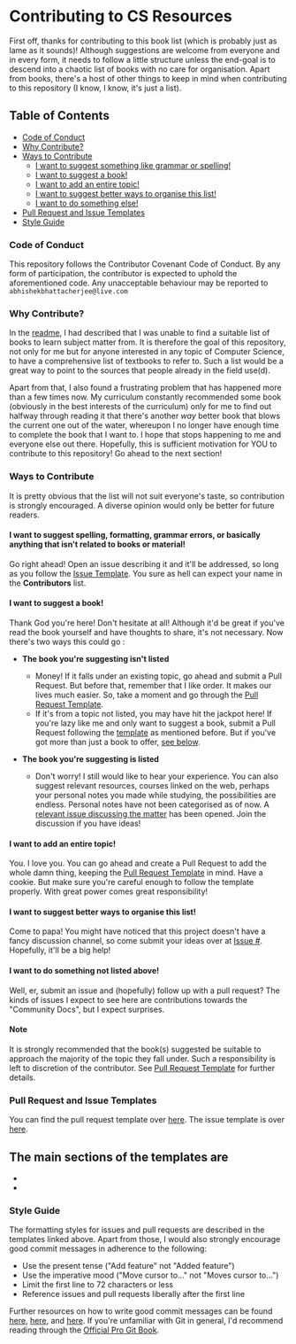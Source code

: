 # Contributing to CS Resources

First off, thanks for contributing to this book list (which is probably just as lame as it sounds)! Although suggestions are welcome from everyone and in every form, it needs to follow a little structure unless the end-goal is to descend into a chaotic list of books with no care for organisation. Apart from books, there's a host of other things to keep in mind when contributing to this repository (I know, I know, it's just a list).

## Table of Contents

- [Code of Conduct](#code-of-conduct.md)
- [Why Contribute?](#why-contribute)
- [Ways to Contribute](#ways-to-contribute)
  - [I want to suggest something like grammar or spelling!](#i-want-to-suggest-spelling-formatting-grammar-errors-or-basically-anything-that-isnt-related-to-books-or-material)
  - [I want to suggest a book!](#i-want-to-suggest-a-book)
  - [I want to add an entire topic!](#i-want-to-add-an-entire-topic)
  - [I want to suggest better ways to organise this list!](#i-want-to-suggest-better-ways-to-organise-this-list)
  - [I want to do something else!](#i-want-to-do-something-not-listed-above)
- [Pull Request and Issue Templates](#pull-request-and-issue-templates)
- [Style Guide](#style-guide)

### Code of Conduct

This repository follows the Contributor Covenant Code of Conduct. By any form of participation, the contributor is expected to uphold the aforementioned code. Any unacceptable behaviour may be reported to `abhishekbhattacherjee@live.com`

### Why Contribute?

In the [readme](readme.md/#cs-curriculum-textbooks-and-references), I had described that I was unable to find a suitable list of books to learn subject matter from. It is therefore the goal of this repository, not only for me but for anyone interested in any topic of Computer Science, to have a comprehensive list of textbooks to refer to. Such a list would be a great way to point to the sources that people already in the field use(d).

Apart from that, I also found a frustrating problem that has happened more than a few times now. My curriculum constantly recommended some book (obviously in the best interests of the curriculum) only for me to find out halfway through reading it that there's another _way_ better book that blows the current one out of the water, whereupon I no longer have enough time to complete the book that I want to. I hope that stops happening to me and everyone else out there. Hopefully, this is sufficient motivation for YOU to contribute to this repository! Go ahead to the next section!

### Ways to Contribute

It is pretty obvious that the list will not suit everyone's taste, so contribution is strongly encouraged. A diverse opinion would only be better for future readers.

#### I want to suggest spelling, formatting, grammar errors, or basically anything that isn't related to books or material!

Go right ahead! Open an issue describing it and it'll be addressed, so long as you follow the [Issue Template](ISSUE_TEMPLATE.md). You sure as hell can expect your name in the **Contributors** list.  

#### I want to suggest a book!

Thank God you're here! Don't hesitate at all! Although it'd be great if you've read the book yourself and have thoughts to share, it's not necessary. Now there's two ways this could go :

- **The book you're suggesting isn't listed**
  - Money! If it falls under an existing topic, go ahead and submit a Pull Request. But before that, remember that I like order. It makes our lives much easier. So, take a moment and go through the [Pull Request Template](PULL_REQUEST_TEMPLATE.md).
  - If it's from a topic not listed, you may have hit the jackpot here! If you're lazy like me and only want to suggest a book, submit a Pull Request following the [template](PULL_REQUEST_TEMPLATE.md) as mentioned before. But if you've got more than just a book to offer, [see below](#i-want-to-add-an-entire-topic).


- **The book you're suggesting is listed**
  - Don't worry! I still would like to hear your experience. You can also suggest relevant resources, courses linked on the web, perhaps your personal notes you made while studying, the possibilities are endless. Personal notes have not been categorised as of now. A [relevant issue discussing the matter]() has been opened. Join the discussion if you have ideas!

#### I want to add an entire topic!

You. I love you. You can go ahead and create a Pull Request to add the whole damn thing, keeping the [Pull Request Template](PULL_REQUEST_TEMPLATE.md) in mind. Have a cookie. But make sure you're careful enough to follow the template properly. With great power comes great responsibility!

#### I want to suggest better ways to organise this list!

Come to papa! You might have noticed that this project doesn't have a fancy discussion channel, so come submit your ideas over at [Issue #](). Hopefully, it'll be a big help!

#### I want to do something not listed above!

Well, er, submit an issue and (hopefully) follow up with a pull request? The kinds of issues I expect to see here are contributions towards the "Community Docs", but I expect surprises.

#### Note

It is strongly recommended that the book(s) suggested be suitable to approach the majority of the topic they fall under. Such a responsibility is left to discretion of the contributor. See [Pull Request Template](PULL_REQUEST_TEMPLATE.md) for further details.

### Pull Request and Issue Templates

You can find the pull request template over [here](PULL_REQUEST_TEMPLATE.md). The issue template is over [here](ISSUE_TEMPLATE.md).

The main sections of the templates are
 -
 -
 -

### Style Guide

The formatting styles for issues and pull requests are described in the templates linked above. Apart from those, I would also strongly encourage good commit messages in adherence to the following:

- Use the present tense ("Add feature" not "Added feature")
- Use the imperative mood ("Move cursor to..." not "Moves cursor to...")
- Limit the first line to 72 characters or less
- Reference issues and pull requests liberally after the first line

Further resources on how to write good commit messages can be found [here](https://chris.beams.io/posts/git-commit/), [here](https://gist.github.com/robertpainsi/b632364184e70900af4ab688decf6f53), and [here](https://hackernoon.com/what-makes-a-good-commit-message-995d23687ad). If you're unfamiliar with Git in general, I'd recommend reading through the [Official Pro Git Book](https://git-scm.com/book).

